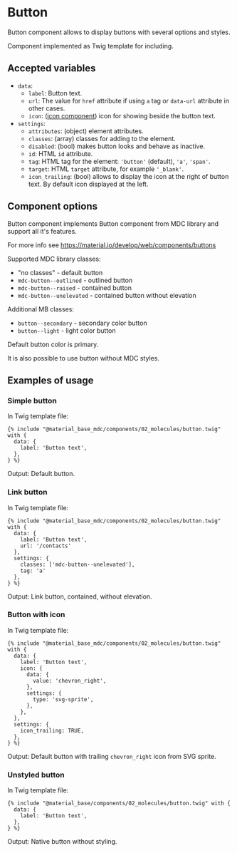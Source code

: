Button
======

Button component allows to display buttons with several options and styles.

Component implemented as Twig template for including.

Accepted variables
------------------

- `data`:
    - `label`: Button text.
    - `url`: The value for `href` attribute if using `a` tag or `data-url` attribute in other cases.
    - `icon`: ([icon component](/components/icon.md)) icon for showing beside the button text.
- `settings`:
    - `attributes`: (object) element attributes.
    - `classes`: (array) classes for adding to the element.
    - `disabled`: (bool) makes button looks and behave as inactive.
    - `id`: HTML `id` attribute.
    - `tag`: HTML tag for the element: `'button'` (default), `'a'`, `'span'`.
    - `target`: HTML `target` attribute, for example `'_blank'`.
    - `icon_trailing`: (bool) allows to display the icon at the right of button text. By default icon displayed at the left.

Component options
-----------------

Button component implements Button component from MDC library and support all it's features.

For more info see https://material.io/develop/web/components/buttons  

Supported MDC library classes:

* "no classes" - default button 
* `mdc-button--outlined` - outlined button
* `mdc-button--raised` - contained button
* `mdc-button--unelevated` - contained button without elevation

Additional MB classes:

* `button--secondary` - secondary color button
* `button--light` -  light color button

Default button color is primary.

It is also possible to use button without MDC styles.

Examples of usage
-----------------

### Simple button

In Twig template file:

~~~
{% include "@material_base_mdc/components/02_molecules/button.twig" with {
  data: {
    label: 'Button text',
  },
} %}
~~~

Output: Default button.

### Link button

In Twig template file:

~~~
{% include "@material_base_mdc/components/02_molecules/button.twig" with {
  data: {
    label: 'Button text',
    url: '/contacts'
  },
  settings: {
    classes: ['mdc-button--unelevated'],
    tag: 'a'
  },
} %}
~~~

Output: Link button, contained, without elevation.

### Button with icon

In Twig template file:

~~~
{% include "@material_base_mdc/components/02_molecules/button.twig" with {
  data: {
    label: 'Button text',
    icon: {
      data: {
        value: 'chevron_right',
      },
      settings: {
        type: 'svg-sprite',
      },
    },
  },
  settings: {
    icon_trailing: TRUE,
  },
} %}
~~~

Output: Default button with trailing `chevron_right` icon from SVG sprite.

### Unstyled button

In Twig template file:

~~~
{% include "@material_base/components/02_molecules/button.twig" with {
  data: {
    label: 'Button text',
  },
} %}
~~~

Output: Native button without styling.

